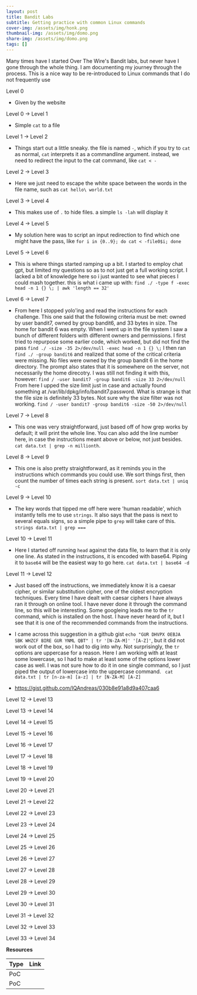 ```yaml
---
layout: post
title: Bandit Labs
subtitle: Getting practice with common Linux commands
cover-img: /assets/img/honk.png
thumbnail-img: /assets/img/domo.png
share-img: /assets/img/domo.png
tags: []
---
```


Many times have I started Over The Wire's Bandit labs, but never have I gone through the whole thing. I am documenting my journey through the process. This is a nice way to be re-introduced to Linux commands that I do not frequently use

Level 0
- Given by the website

Level 0 → Level 1
- Simple ```cat``` to a file

Level 1 → Level 2
- Things start out a little sneaky. the file is named ```-```, which if you try to ```cat``` as normal, ```cat``` interprets it as a commandline argument. instead, we need to redirect the input to the cat command, like ```cat < -```

Level 2 → Level 3
- Here we just need to escape the white space between the words in the file name, such as ```cat hello\ world.txt```

Level 3 → Level 4
- This makes use of ```.``` to hide files. a simple ```ls -lah``` will display it

Level 4 → Level 5
- My solution here was to script an input redirection to find which one might have the pass, like ```for i in {0..9}; do cat < -file0$i; done```

Level 5 → Level 6
- This is where things started ramping up a bit. I started to employ chat gpt, but limited my questions so as to not just get a full working script. I lacked a bit of knowledge here so i just wanted to see what pieces I could mash together. this is what i came up with: ```find ./ -type f -exec head -n 1 {} \; | awk 'length == 32'```

Level 6 → Level 7
- From here I stopped yolo'ing and read the instructions for each challenge. This one said that the following criteria must be met: owned by user bandit7, owned by group bandit6, and 33 bytes in size.
  The home for bandit 6 was empty. When I went up in the file system I saw a bunch of different folders with different owners and permissions. I first tried to repurpose some earlier code, which worked, but did not find the pass
  ```find ./ -size -35 2>/dev/null -exec head -n 1 {} \;```
  I then ran ```find ./ -group bandit6``` and realized that some of the critical criteria were missing. No files were owned by the group bandit 6 in the home directory. The prompt also states that it is somewhere on the server, not necessarily the home direcotry. I was still not finding it with this, however: ```find / -user bandit7 -group bandit6 -size 33 2>/dev/null```
  From here I upped the size limit just in case and actually found something at /var/lib/dpkg/info/bandit7.password. What is strange is that the file size is definitely 33 bytes. Not sure why the size filter was not working.
  ```find / -user bandit7 -group bandit6 -size -50 2>/dev/null```

Level 7 → Level 8
- This one was very straightforward, just based off of how grep works by default; it will print the whole line. You can also add the line number here, in case the instructions meant above or below, not just besides. ```cat data.txt | grep -n millionth```. 

Level 8 → Level 9
- This one is also pretty straightforward, as it reminds you in the instructions which commands you could use. We sort things first, then count the number of times each string is present. ```sort data.txt | uniq -c```
  
Level 9 → Level 10
- The key words that tipped me off here were 'human readable', which instantly tells me to use ```strings```. It also says that the pass is next to several equals signs, so a simple pipe to ```grep``` will take care of this. ```strings data.txt | grep ===```

Level 10 → Level 11
- Here I started off running ```head``` against the data file, to learn that it is only one line. As stated in the instructions, it is encoded with base64. Piping it to ```base64``` will be the easiest way to go here. ```cat data.txt | base64 -d```
  
Level 11 → Level 12
- Just based off the instructions, we immediately know it is a caesar cipher, or similar substitution cipher, one of the oldest encryption techniques. Every time I have dealt with caesar ciphers I have always ran it through on online tool. I have never done it through the command line, so this will be interesting. Some googleing leads me to the ```tr``` command, which is installed on the host. I have never heard of it, but I see that it is one of the recommended commands from the instructions.

- I came across this suggestion in a github gist ```echo "GUR DHVPX OEBJA SBK WHZCF BIRE GUR YNML QBT" | tr '[N-ZA-M]' '[A-Z]'```, but it did not work out of the box, so I had to dig into why. Not surprisingly, the ```tr``` options are uppercase for a reason. Here I am working with at least some lowercase, so I had to make at least some of the options lower case as well. I was not sure how to do it in one single command, so I just piped the output of lowercase into the uppercase command. ``` cat data.txt | tr [n-za-m] [a-z] | tr [N-ZA-M] [A-Z]```

- https://gist.github.com/IQAndreas/030b8e91a8d9a407caa6

Level 12 → Level 13

Level 13 → Level 14

Level 14 → Level 15

Level 15 → Level 16

Level 16 → Level 17

Level 17 → Level 18

Level 18 → Level 19

Level 19 → Level 20

Level 20 → Level 21

Level 21 → Level 22

Level 22 → Level 23

Level 23 → Level 24

Level 24 → Level 25

Level 25 → Level 26

Level 26 → Level 27

Level 27 → Level 28

Level 28 → Level 29

Level 29 → Level 30

Level 30 → Level 31

Level 31 → Level 32

Level 32 → Level 33

Level 33 → Level 34

**Resources**

| Type | Link |
| :------ | :--- |
| PoC ||
| PoC ||

```
